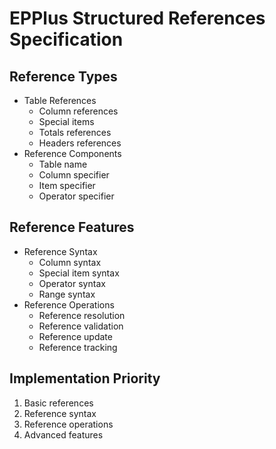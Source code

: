 # EPPlus Structured References Specification

## Reference Types
- Table References
  - Column references
  - Special items
  - Totals references
  - Headers references
- Reference Components
  - Table name
  - Column specifier
  - Item specifier
  - Operator specifier

## Reference Features
- Reference Syntax
  - Column syntax
  - Special item syntax
  - Operator syntax
  - Range syntax
- Reference Operations
  - Reference resolution
  - Reference validation
  - Reference update
  - Reference tracking

## Implementation Priority
1. Basic references
2. Reference syntax
3. Reference operations
4. Advanced features
